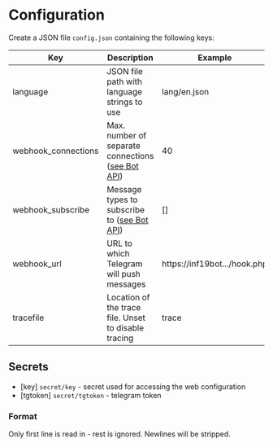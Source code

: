 # Configuration

Create a JSON file `config.json` containing the following keys:

|Key|Description|Example|
|-|-|-|
|language|JSON file path with language strings to use|lang/en.json|
|webhook_connections|Max. number of separate connections ([see Bot API](https://core.telegram.org/bots/api#setwebhook))|40|
|webhook_subscribe|Message types to subscribe to ([see Bot API](https://core.telegram.org/bots/api#setwebhook))|[]|
|webhook_url|URL to which Telegram will push messages|https://inf19bot.../hook.php|
|tracefile|Location of the trace file. Unset to disable tracing|trace|

## Secrets

- [key] `secret/key` - secret used for accessing the web configuration
- [tgtoken] `secret/tgtoken` - telegram token

### Format

Only first line is read in - rest is ignored. Newlines will be stripped. 

